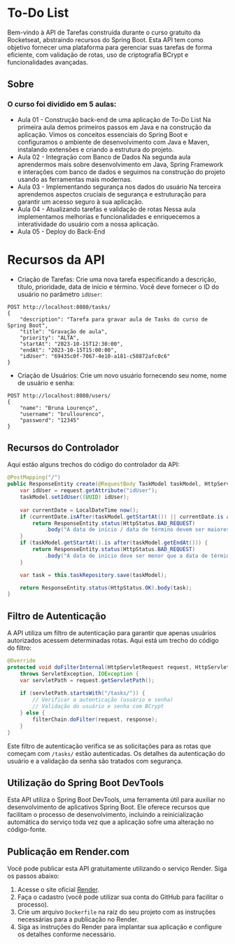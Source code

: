 # To-Do List 

Bem-vindo à API de Tarefas construída durante o curso gratuito da Rocketseat, abstraindo recursos do Spring Boot. Esta API tem como objetivo fornecer uma plataforma para 
gerenciar suas tarefas de forma eficiente, com validação de rotas, uso de criptografia BCrypt e funcionalidades avançadas.

## Sobre
### O curso foi dividido em 5 aulas:
- Aula 01 - Construção back-end de uma aplicação de To-Do List
Na primeira aula demos primeiros passos em Java e na construção da aplicação. Vimos os conceitos essenciais do Spring Boot e configuramos o ambiente de desenvolvimento com Java e Maven, instalando extensões e criando a estrutura do projeto.
- Aula 02 - Integração com Banco de Dados
Na segunda aula aprendermos mais sobre desenvolvimento em Java, Spring Framework e interações com banco de dados e seguimos na construção do projeto usando as ferramentas mais modernas.
- Aula 03 - Implementando segurança nos dados do usuário
Na terceira aprendemos aspectos cruciais de segurança e estruturação para garantir um acesso seguro à sua aplicação.
- Aula 04 - Atualizando tarefas e validação de rotas
Nessa aula implementamos melhorias e funcionalidades e enriquecemos a interatividade do usuário com a nossa aplicação.
- Aula 05 - Deploy do Back-End


# Recursos da API
- Criação de Tarefas: Crie uma nova tarefa especificando a descrição, título, prioridade, data de início e término. Você deve fornecer o ID do usuário no parâmetro ```idUser```:

```
POST http://localhost:8080/tasks/
{
    "description": "Tarefa para gravar aula de Tasks do curso de Spring Boot",
    "title": "Gravação de aula",
    "priority": "ALTA",
    "startAt": "2023-10-15T12:30:00",
    "endAt": "2023-10-15T15:00:00",
    "idUser": "69435c0f-7067-4e10-a181-c50872afc0c6"
}
```
- Criação de Usuários: Crie um novo usuário fornecendo seu nome, nome de usuário e senha:
```
POST http://localhost:8080/users/
{
    "name": "Bruna Lourenço",
    "username": "brullourenco",
    "password": "12345"
}
```

## Recursos do Controlador
Aqui estão alguns trechos do código do controlador da API:
```java
@PostMapping("/")
public ResponseEntity create(@RequestBody TaskModel taskModel, HttpServletRequest request) {
    var idUser = request.getAttribute("idUser");
    taskModel.setIdUser((UUID) idUser);
    
    var currentDate = LocalDateTime now();
    if (currentDate.isAfter(taskModel.getStartAt()) || currentDate.is after(taskModel.getEndAt())) {
        return ResponseEntity.status(HttpStatus.BAD_REQUEST)
            .body("A data de início / data de término devem ser maiores que a data atual");
    }
    if (taskModel.getStartAt().is after(taskModel.getEndAt())) {
        return ResponseEntity.status(HttpStatus.BAD_REQUEST)
            .body("A data de início deve ser menor que a data de término");
    }

    var task = this.taskRepository.save(taskModel);

    return ResponseEntity.status(HttpStatus.OK).body(task);
}
```
## Filtro de Autenticação
A API utiliza um filtro de autenticação para garantir que apenas usuários autorizados acessem 
determinadas rotas. Aqui está um trecho do código do filtro:
```java
@Override
protected void doFilterInternal(HttpServletRequest request, HttpServletResponse response, FilterChain filterChain)
    throws ServletException, IOException {
    var servletPath = request.getServletPath();
    
    if (servletPath.startsWith("/tasks/")) {
        // Verificar a autenticação (usuário e senha)
        // Validação do usuário e senha com BCrypt
    } else {
        filterChain.doFilter(request, response);
    }
}
```
Este filtro de autenticação verifica se as solicitações para as rotas que começam com ```/tasks/``` estão autenticadas. Os detalhes da autenticação do usuário e a validação da senha são tratados com segurança.

## Utilização do Spring Boot DevTools
Esta API utiliza o Spring Boot DevTools, uma ferramenta útil para auxiliar no desenvolvimento de aplicativos Spring Boot. Ele oferece recursos que facilitam o processo de desenvolvimento, incluindo a reinicialização automática do serviço toda vez que a aplicação sofre uma alteração no código-fonte.

## Publicação em Render.com
Você pode publicar esta API gratuitamente utilizando o serviço Render. Siga os passos abaixo:

1. Acesse o site oficial [Render](https://render.com/).
2. Faça o cadastro (você pode utilizar sua conta do GitHub para facilitar o processo).
3. Crie um arquivo ```Dockerfile``` na raiz do seu projeto com as instruções necessárias para a publicação no Render.
4. Siga as instruções do Render para implantar sua aplicação e configure os detalhes conforme necessário.


